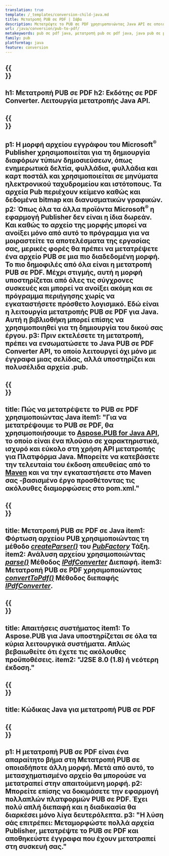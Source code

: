 ```yaml
---
translation: true
template: /_templates/conversion-child-java.md
title: Μετατροπή PUB σε PDF | Ιάβα
description: Μετατρέψτε το PUB σε PDF χρησιμοποιώντας Java API σε οποιαδήποτε πλατφόρμα. Λειτουργία μετατροπής εκδότη που είναι εύκολο να ενσωματωθεί στη δική σας λύση.
url: /java/conversion/pub-to-pdf/
metakeywords: pub σε pdf java, μετατροπή pub σε pdf java, java pub σε pdf, εκδότης σε pdf java
family: pub
platformtag: java
feature: conversion
---
```


{{<section banner>}}
---
h1: Μετατροπή PUB σε PDF
h2: Εκδότης σε PDF Converter. Λειτουργία μετατροπής Java API.
---

{{<section overview>}}
---
p1: Η μορφή αρχείου εγγράφου του Microsoft<sup>®</sup> Publisher χρησιμοποιείται για τη δημιουργία διαφόρων τύπων δημοσιεύσεων, όπως ενημερωτικά δελτία, φυλλάδια, φυλλάδια και καρτ ποστάλ και χρησιμοποιείται σε μηνύματα ηλεκτρονικού ταχυδρομείου και ιστότοπους. Τα αρχεία Pub περιέχουν κείμενο καθώς και δεδομένα bitmap και διανυσματικών γραφικών.
p2: Όπως όλα τα άλλα προϊόντα Microsoft<sup>®</sup> η εφαρμογή Publisher δεν είναι η ίδια δωρεάν. Και καθώς το αρχείο της μορφής μπορεί να ανοίξει μόνο από αυτό το πρόγραμμα για να μοιραστείτε τα αποτελέσματα της εργασίας σας, μερικές φορές θα πρέπει να μετατρέψετε ένα αρχείο PUB σε μια πιο διαδεδομένη μορφή. Το πιο δημοφιλές από όλα είναι η μετατροπή PUB σε PDF. Μέχρι στιγμής, αυτή η μορφή υποστηρίζεται από όλες τις σύγχρονες συσκευές και μπορεί να ανοίξει ακόμη και σε πρόγραμμα περιήγησης χωρίς να εγκαταστήσετε πρόσθετο λογισμικό. Εδώ είναι η λειτουργία μετατροπής PUB σε PDF για Java. Αυτή η βιβλιοθήκη μπορεί επίσης να χρησιμοποιηθεί για τη δημιουργία του δικού σας έργου.
p3: Πριν εκτελέσετε τη μετατροπή, πρέπει να ενσωματώσετε το Java PUB σε PDF Converter API, το οποίο λειτουργεί όχι μόνο με έγγραφα μιας σελίδας, αλλά υποστηρίζει και πολυσέλιδα αρχεία .pub.
---

{{<section widget>}}
---
title: Πώς να μετατρέψετε το PUB σε PDF χρησιμοποιώντας Java
item1: "Για να μετατρέψουμε το PUB σε PDF, θα χρησιμοποιήσουμε το [Aspose.PUB for Java API](https://products.aspose.com/pub/java/), το οποίο είναι ένα πλούσιο σε χαρακτηριστικά, ισχυρό και εύκολο στη χρήση API μετατροπής για Πλατφόρμα Java. Μπορείτε να κατεβάσετε την τελευταία του έκδοση απευθείας από το [Maven](https://repository.aspose.com/pub/) και να την εγκαταστήσετε στο Maven σας -βασισμένο έργο προσθέτοντας τις ακόλουθες διαμορφώσεις στο pom.xml."
---

{{<section feature1>}}
---
title: Μετατροπή PUB σε PDF σε Java
item1: Φόρτωση αρχείου PUB χρησιμοποιώντας τη μέθοδο [*createParser()*](https://reference.aspose.com/pub/java/com.aspose.pub/PubFactory#createParser-java.lang.String-) του [*PubFactory*](https://reference.aspose.com/pub/java/com.aspose.pub/PubFactory) Τάξη.
item2: Ανάλυση αρχείου χρησιμοποιώντας [*parse()*](https://reference.aspose.com/pub/java/com.aspose.pub/IPubParser#parse--) Μέθοδος [*IPdfConverter*](https://reference.aspose.com/pub/java/com.aspose.pub/IPubParser) Διεπαφή.
item3: Μετατροπή PUB σε PDF χρησιμοποιώντας [*convertToPdf()*](https://reference.aspose.com/pub/java/com.aspose.pub/IPdfConverter#convertToPdf-com.aspose.pub.Document-java.lang.String-) Μέθοδος διεπαφής [*IPdfConverter*](https://reference.aspose.com/pub/java/com.aspose.pub/IPdfConverter).
---

{{<section feature2>}}
---
title: Απαιτήσεις συστήματος
item1: Το Aspose.PUB για Java υποστηρίζεται σε όλα τα κύρια λειτουργικά συστήματα. Απλώς βεβαιωθείτε ότι έχετε τις ακόλουθες προϋποθέσεις.
item2: "J2SE 8.0 (1.8) ή νεότερη έκδοση."
---

{{<section codeexample>}}
---
title: Κώδικας Java για μετατροπή PUB σε PDF
---

{{<section summary>}}
---
p1: Η μετατροπή PUB σε PDF είναι ένα απαραίτητο βήμα στη Μετατροπή PUB σε οποιαδήποτε άλλη μορφή. Μετά από αυτό, το μετασχηματισμένο αρχείο θα μπορούσε να μετατραπεί στην απαιτούμενη μορφή.
p2: Μπορείτε επίσης να δοκιμάσετε την εφαρμογή πολλαπλών πλατφορμών PUB σε PDF. Έχει πολύ απλή διεπαφή και η διαδικασία θα διαρκέσει μόνο λίγα δευτερόλεπτα.
p3: "Η λύση σάς επιτρέπει: Μεταμορφώστε πολλά αρχεία Publisher, μετατρέψτε το PUB σε PDF και αποθηκεύστε έγγραφα που έχουν μετατραπεί στη συσκευή σας."
---